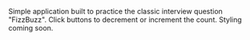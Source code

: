 Simple application built to practice the classic interview question "FizzBuzz". Click buttons to decrement or increment the count. 
Styling coming soon.
